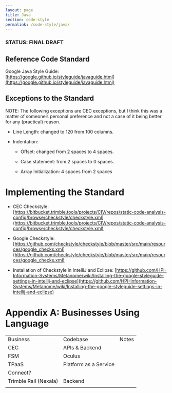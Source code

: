 ```yaml
---
layout: page
title: Java
section: code-style
permalink: /code-style/java/
---
```

### STATUS: FINAL DRAFT

## Reference Code Standard

Google Java Style Guide: [https://google.github.io/styleguide/javaguide.html](https://google.github.io/styleguide/javaguide.html)

## Exceptions to the Standard

NOTE: The following exceptions are CEC exceptions, but I think this was a matter of someone’s personal preference and not a case of it being better for any (practical) reason.

* Line Length: changed to 120 from 100 columns.

* Indentation:

    * Offset: changed from 2 spaces to 4 spaces.

    * Case statement: from 2 spaces to 0 spaces.

    * Array Initialization: 4 spaces from 2 spaces

# Implementing the Standard

* CEC Checkstyle: [https://bitbucket.trimble.tools/projects/CIV/repos/static-code-analysis-config/browse/checkstyle/checkstyle.xml](https://bitbucket.trimble.tools/projects/CIV/repos/static-code-analysis-config/browse/checkstyle/checkstyle.xml)

* Google Checkstyle: [https://github.com/checkstyle/checkstyle/blob/master/src/main/resources/google_checks.xml](https://github.com/checkstyle/checkstyle/blob/master/src/main/resources/google_checks.xml)

* Installation of Checkstyle in IntelliJ and Eclipse: [https://github.com/HPI-Information-Systems/Metanome/wiki/Installing-the-google-styleguide-settings-in-intellij-and-eclipse](https://github.com/HPI-Information-Systems/Metanome/wiki/Installing-the-google-styleguide-settings-in-intellij-and-eclipse)

# Appendix A: Businesses Using Language

<table>
  <tr>
    <td>Business</td>
    <td>Codebase</td>
    <td>Notes</td>
  </tr>
  <tr>
    <td>CEC</td>
    <td>APIs & Backend</td>
    <td></td>
  </tr>
  <tr>
    <td>FSM</td>
    <td>Oculus</td>
    <td></td>
  </tr>
  <tr>
    <td>TPaaS</td>
    <td>Platform as a Service</td>
    <td></td>
  </tr>
  <tr>
    <td>Connect?</td>
    <td></td>
    <td></td>
  </tr>
  <tr>
    <td>Trimble Rail (Nexala)</td>
    <td>Backend</td>
    <td></td>
  </tr>
  <tr>
    <td></td>
    <td></td>
    <td></td>
  </tr>
</table>
